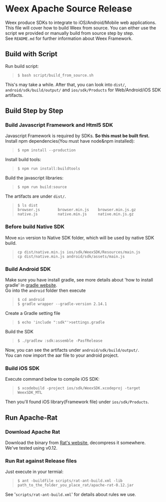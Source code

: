 # Weex Apache Source Release   
Weex produce SDKs to integrate to iOS/Android/Mobile web applications. This file will cover how to build Weex from source. You can either use the script we provided or manually build from source step by step.   
See `README.md` for further information about Weex Framework.

## Build with Script

Run build script:   
> `$ bash script/build_from_source.sh`

This's may take a while. After that, you can look into `dist/`, `android/sdk/build/output/` and `ios/sdk/Products` for Web/Android/iOS SDK artifacts.

## Build Step by Step

### Build Javascript Framework and Html5 SDK
Javascript Framework is required by SDKs. **So this must be built first.**  
Install npm dependencies(You must have node&npm installed):   
> `$ npm install --production`

Install build tools:   
> `$ npm run install:buildtools`

Build the javascript libraries:   
> `$ npm run build:source`

The artifacts are under `dist/`.
> ```
> $ ls dist 
> browser.js        browser.min.js    browser.min.js.gz    
> native.js         native.min.js     native.min.js.gz
>```

### Before build Native SDK
Move `min` version to Native SDK folder, which will be used by native SDK build.   
> `cp dist/native.min.js ios/sdk/WeexSDK/Resources/main.js`   
> `cp dist/native.min.js android/sdk/assets/main.js`

### Build Android SDK    
Make sure you have install gradle, see more details about 'how to install gradle' in [gradle website](https://gradle.org/install).   
Go into the `android` folder then execute   
> `$ cd android `   
> `$ gradle wrapper --gradle-version 2.14.1`   

Create a Gradle setting file
> `$ echo 'include ":sdk"'>settings.gradle`

Build the SDK   
> `$ ./gradlew :sdk:assemble -PasfRelease`

Now, you can see the artifacts under `android/sdk/build/output/`.    
You can now import the aar file to your android project.

### Build iOS SDK 
Execute command below to compile iOS SDK:   
> `$ xcodebuild -project ios/sdk/WeexSDK.xcodeproj -target WeexSDK_MTL`

Then you'll found iOS library(Framework file) under `ios/sdk/Products`.

## Run Apache-Rat

### Download Apache Rat
Download the binary from [Rat's website](https://creadur.apache.org/rat/download_rat.cgi), decompress it somewhere.   
We've tested using v0.12.

### Run Rat against Release files
Just execute in your termial:

> `$ ant -buildfile scripts/rat-ant-build.xml -lib path_to_the_folder_you_place_rat/apache-rat-0.12.jar`

See '`scripts/rat-ant-build.xml`' for details about rules we use.